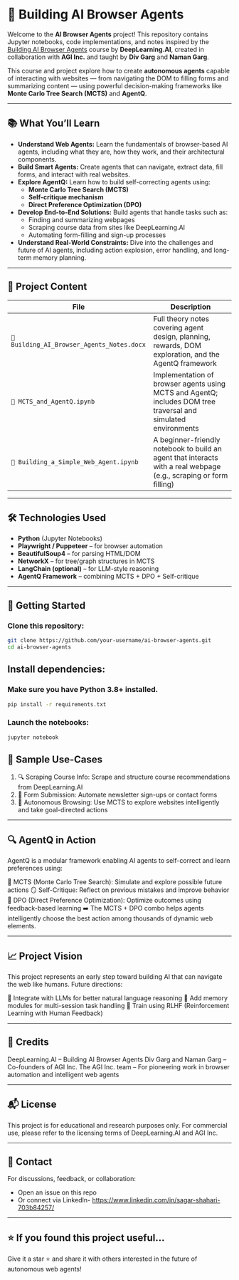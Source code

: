 # 🤖 Building AI Browser Agents

Welcome to the **AI Browser Agents** project! This repository contains Jupyter notebooks, code implementations, and notes inspired by the [Building AI Browser Agents](https://learn.deeplearning.ai/courses/building-ai-browser-agents/lesson/ee5yw/introduction) course by **DeepLearning.AI**, created in collaboration with **AGI Inc.** and taught by **Div Garg** and **Naman Garg**.

This course and project explore how to create **autonomous agents** capable of interacting with websites — from navigating the DOM to filling forms and summarizing content — using powerful decision-making frameworks like **Monte Carlo Tree Search (MCTS)** and **AgentQ**.

---

## 📚 What You’ll Learn

- **Understand Web Agents:** Learn the fundamentals of browser-based AI agents, including what they are, how they work, and their architectural components.
- **Build Smart Agents:** Create agents that can navigate, extract data, fill forms, and interact with real websites.
- **Explore AgentQ:** Learn how to build self-correcting agents using:
  - **Monte Carlo Tree Search (MCTS)**
  - **Self-critique mechanism**
  - **Direct Preference Optimization (DPO)**
- **Develop End-to-End Solutions:** Build agents that handle tasks such as:
  - Finding and summarizing webpages
  - Scraping course data from sites like DeepLearning.AI
  - Automating form-filling and sign-up processes
- **Understand Real-World Constraints:** Dive into the challenges and future of AI agents, including action explosion, error handling, and long-term memory planning.

---

## 🧠 Project Content

| File | Description |
|------|-------------|
| `📘 Building_AI_Browser_Agents_Notes.docx` | Full theory notes covering agent design, planning, rewards, DOM exploration, and the AgentQ framework |
| `📓 MCTS_and_AgentQ.ipynb` | Implementation of browser agents using MCTS and AgentQ; includes DOM tree traversal and simulated environments |
| `📓 Building_a_Simple_Web_Agent.ipynb` | A beginner-friendly notebook to build an agent that interacts with a real webpage (e.g., scraping or form filling) |

---

## 🛠 Technologies Used

- **Python** (Jupyter Notebooks)
- **Playwright / Puppeteer** – for browser automation
- **BeautifulSoup4** – for parsing HTML/DOM
- **NetworkX** – for tree/graph structures in MCTS
- **LangChain (optional)** – for LLM-style reasoning
- **AgentQ Framework** – combining MCTS + DPO + Self-critique

---

## 🚀 Getting Started

### Clone this repository:
```bash
git clone https://github.com/your-username/ai-browser-agents.git
cd ai-browser-agents
```
## Install dependencies:

### Make sure you have Python 3.8+ installed.
```bash
pip install -r requirements.txt
```
### Launch the notebooks:
```bash
jupyter notebook
```

## 🎯 Sample Use-Cases
1) 🔍 Scraping Course Info: Scrape and structure course recommendations from DeepLearning.AI
2) 📝 Form Submission: Automate newsletter sign-ups or contact forms
3) 🧠 Autonomous Browsing: Use MCTS to explore websites intelligently and take goal-directed actions

---


## 🔍 AgentQ in Action
AgentQ is a modular framework enabling AI agents to self-correct and learn preferences using:

🧭 MCTS (Monte Carlo Tree Search): Simulate and explore possible future actions
🪞 Self-Critique: Reflect on previous mistakes and improve behavior
🎯 DPO (Direct Preference Optimization): Optimize outcomes using feedback-based learning
➡️ The MCTS + DPO combo helps agents intelligently choose the best action among thousands of dynamic web elements.

---

## 📈 Project Vision
This project represents an early step toward building AI that can navigate the web like humans.
Future directions:

🧠 Integrate with LLMs for better natural language reasoning
🧾 Add memory modules for multi-session task handling
👥 Train using RLHF (Reinforcement Learning with Human Feedback)

---

## 🤝 Credits
DeepLearning.AI – Building AI Browser Agents
Div Garg and Naman Garg – Co-founders of AGI Inc.
The AGI Inc. team – For pioneering work in browser automation and intelligent web agents

---

## 📬 License
This project is for educational and research purposes only.
For commercial use, please refer to the licensing terms of DeepLearning.AI and AGI Inc.

---

## 💬 Contact
For discussions, feedback, or collaboration:
- Open an issue on this repo
- Or connect via LinkedIn- https://www.linkedin.com/in/sagar-shahari-703b84257/

---

## ⭐ If you found this project useful...
Give it a star ⭐ and share it with others interested in the future of autonomous web agents!


